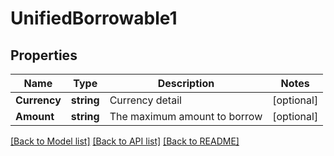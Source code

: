 # UnifiedBorrowable1

## Properties

Name | Type | Description | Notes
------------ | ------------- | ------------- | -------------
**Currency** | **string** | Currency detail | [optional] 
**Amount** | **string** | The maximum amount to borrow | [optional] 

[[Back to Model list]](../README.md#documentation-for-models) [[Back to API list]](../README.md#documentation-for-api-endpoints) [[Back to README]](../README.md)


